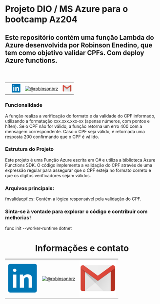 <div width="720" >
  <h1 align="left">Projeto DIO / MS Azure para o bootcamp Az204 </h1>
  <h2 align="left">Este repositório contém uma função Lambda do Azure desenvolvida por Robinson Enedino, que tem como objetivo validar CPFs. Com deploy Azure functions.</h2>
  <h2 align="left"></h2>
  <br>
  <div align="center">
    <table>
      </tr>
            <td>
                <a  href="https://www.linkedin.com/in/robinsonbrz/">
            </td>
        <td>
            <a  href="https://www.linkedin.com/in/robinsonbrz/">
            <img src="https://raw.githubusercontent.com/robinsonbrz/robinsonbrz/main/static/img/linkedin.png" width="30" height="auto">
        </td>
        <td>
            <a  href="https://www.linkedin.com/in/robinsonbrz/">
            <img  src="https://avatars.githubusercontent.com/u/18150643?s=96&amp;v=4" alt="@robinsonbrz" width="30" height="auto">
        </td>
        <td>
            <a href="mailto:robinsonbrz@gmail.com">
            <img src="https://raw.githubusercontent.com/robinsonbrz/robinsonbrz/main/static/img/gmail.png" width="30" height="auto" ></a>
        </td>
      </tr>
    </table>
  </div>


### Funcionalidade
A função realiza a verificação do formato e da validade do CPF informado, utilizando a formatação xxx.xxx.xxx-xx (apenas números, com pontos e hífen). Se o CPF não for válido, a função retorna um erro 400 com a mensagem correspondente. Caso o CPF seja válido, é retornada uma resposta 200 confirmando que o CPF é válido.

### Estrutura do Projeto
Este projeto é uma Função Azure escrita em C# e utiliza a biblioteca Azure Functions SDK. O código implementa a validação do CPF através de uma expressão regular para assegurar que o CPF esteja no formato correto e que os dígitos verificadores sejam válidos.

### Arquivos principais:

fnvalidacpf.cs: Contém a lógica responsável pela validação do CPF.


### Sinta-se à vontade para explorar o código e contribuir com melhorias!


func init --worker-runtime dotnet

  <h1 align="center"> Informações e contato </h1> 
  <div align="center">
    <table>
        </tr>
            <td>
                <a  href="https://www.linkedin.com/in/robinsonbrz/">
                <img src="https://raw.githubusercontent.com/robinsonbrz/robinsonbrz/main/static/img/linkedin.png" width="100" height="100">
            </td>
            <td>
                <a  href="https://www.linkedin.com/in/robinsonbrz/">
                <img  src="https://avatars.githubusercontent.com/u/18150643?s=96&amp;v=4" alt="@robinsonbrz" width="30" height="30">
            </td>
            <td>
                <a href="mailto:robinsonbrz@gmail.com">
                <img src="https://raw.githubusercontent.com/robinsonbrz/robinsonbrz/main/static/img/gmail.png" width="120" height="120" ></a>
            </td>
        </tr>
    </table> 
  </div>
  <br>

</div>